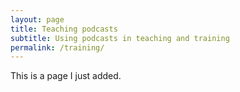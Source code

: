 ```yaml
---
layout: page
title: Teaching podcasts
subtitle: Using podcasts in teaching and training
permalink: /training/
---
```


This is a page I just added.
